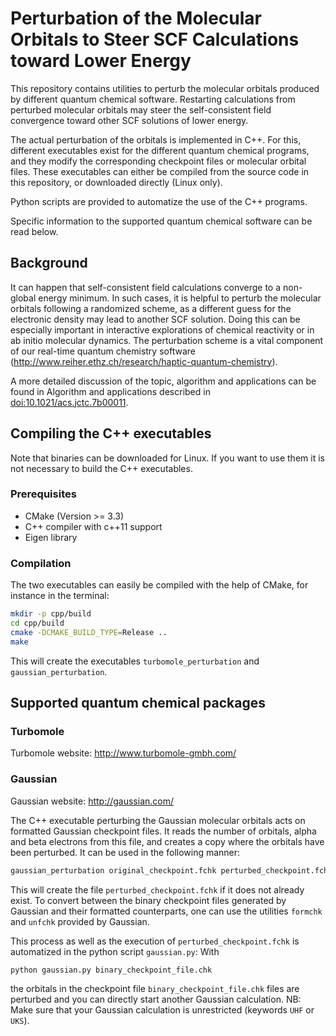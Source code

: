 # Perturbation of the Molecular Orbitals to Steer SCF Calculations toward Lower Energy

This repository contains utilities to perturb the molecular orbitals produced by different quantum chemical software.
Restarting calculations from perturbed molecular orbitals may steer the self-consistent field convergence toward other SCF solutions of lower energy.

The actual perturbation of the orbitals is implemented in C++.
For this, different executables exist for the different quantum chemical programs, and they modify the corresponding checkpoint files or molecular orbital files.
These executables can either be compiled from the source code in this repository, or downloaded directly (Linux only).

Python scripts are provided to automatize the use of the C++ programs.

Specific information to the supported quantum chemical software can be read below.


## Background

It can happen that self-consistent field calculations converge to a non-global energy minimum.
In such cases, it is helpful to perturb the molecular orbitals following a randomized scheme, as a different guess for the electronic density may lead to another SCF solution.
Doing this can be especially important in interactive explorations of chemical reactivity or in ab initio molecular dynamics.
The perturbation scheme is a vital component of our real-time quantum chemistry software (http://www.reiher.ethz.ch/research/haptic-quantum-chemistry).

A more detailed discussion of the topic, algorithm and applications can be found in
Algorithm and applications described in [doi:10.1021/acs.jctc.7b00011](https://dx.doi.org/10.1021/acs.jctc.7b00011).


## Compiling the C++ executables

Note that binaries can be downloaded for Linux.
If you want to use them it is not necessary to build the C++ executables.

### Prerequisites

* CMake (Version >= 3.3)
* C++ compiler with c++11 support
* Eigen library

### Compilation

The two executables can easily be compiled with the help of CMake, for instance in the terminal:
```bash
mkdir -p cpp/build
cd cpp/build
cmake -DCMAKE_BUILD_TYPE=Release ..
make
```
This will create the executables `turbomole_perturbation` and `gaussian_perturbation`.


## Supported quantum chemical packages

### Turbomole

Turbomole website: http://www.turbomole-gmbh.com/

### Gaussian

Gaussian website: http://gaussian.com/

The C++ executable perturbing the Gaussian molecular orbitals acts on formatted Gaussian checkpoint files.
It reads the number of orbitals, alpha and beta electrons from this file, and creates a copy where the orbitals have been perturbed.
It can be used in the following manner:
```bash
gaussian_perturbation original_checkpoint.fchk perturbed_checkpoint.fchk
```
This will create the file `perturbed_checkpoint.fchk` if it does not already exist.
To convert between the binary checkpoint files generated by Gaussian and their formatted counterparts, one can use the utilities `formchk` and `unfchk` provided by Gaussian.

This process as well as the execution of `perturbed_checkpoint.fchk` is automatized in the python script `gaussian.py`:
With
```bash
python gaussian.py binary_checkpoint_file.chk
```
the orbitals in the checkpoint file `binary_checkpoint_file.chk` files are perturbed and you can directly start another Gaussian calculation.
NB: Make sure that your Gaussian calculation is unrestricted (keywords `UHF` or `UKS`).
